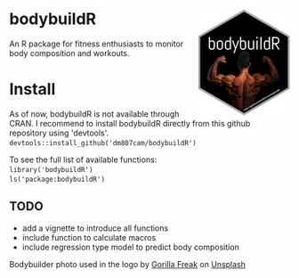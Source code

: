 # bodybuildR <img src="man/figures/logo.png" align="right" />
 An R package for fitness enthusiasts to monitor body composition and workouts.

# Install
As of now, bodybuildR is not available through CRAN. 
I recommend to install bodybuildR directly from this github repository using 'devtools'.</br>
```devtools::install_github('dm807cam/bodybuildR')```

To see the full list of available functions:</br>
```library('bodybuildR')```</br>
```ls('package:bodybuildR')```</br>

## TODO
- add a vignette to introduce all functions
- include function to calculate macros
- include regression type model to predict body composition


Bodybuilder photo used in the logo by <a href="https://unsplash.com/@gorillafreak?utm_source=unsplash&utm_medium=referral&utm_content=creditCopyText">Gorilla Freak</a> on <a href="https://unsplash.com/s/photos/bodybuilding?utm_source=unsplash&utm_medium=referral&utm_content=creditCopyText">Unsplash</a>
  
